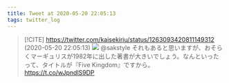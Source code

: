 ```yaml
---
title: Tweet at 2020-05-20 22:05:13
tags: twitter_log
---
```


> [!CITE] https://twitter.com/kaisekiriu/status/1263093420811149312 (2020-05-20 22:05:13)
> ![](https://twitter.com/kaisekiriu/status/1263093420811149312)
> @sakstyle それもあると思いますが、おそらくマーギュリスが1982年に出した著書が大きいでしょう。なんといったって、タイトルが『Five Kingdom』ですから。
> https://t.co/wJpndlS9DP
